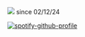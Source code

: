 ![](https://komarev.com/ghpvc/?username=byIer&label=fans) since 02/12/24

[![spotify-github-profile](https://spotify-github-profile.kittinanx.com/api/view?uid=8agdmn2yckudzad6crq1umy54&cover_image=true&theme=default&show_offline=true&background_color=121212&interchange=true&bar_color_cover=true)](https://spotify-github-profile.kittinanx.com/api/view?uid=8agdmn2yckudzad6crq1umy54&redirect=true)
